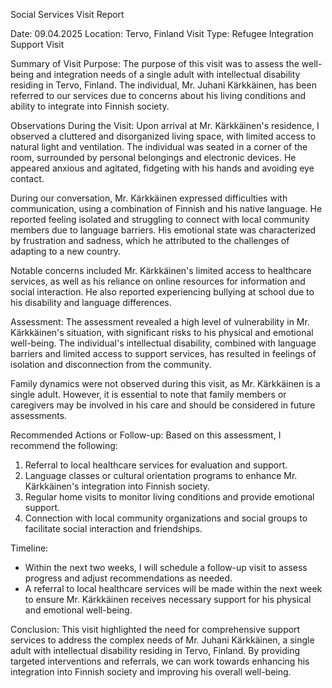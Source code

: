 Social Services Visit Report

Date: 09.04.2025
Location: Tervo, Finland
Visit Type: Refugee Integration Support Visit

Summary of Visit Purpose:
The purpose of this visit was to assess the well-being and integration needs of a single adult with intellectual disability residing in Tervo, Finland. The individual, Mr. Juhani Kärkkäinen, has been referred to our services due to concerns about his living conditions and ability to integrate into Finnish society.

Observations During the Visit:
Upon arrival at Mr. Kärkkäinen's residence, I observed a cluttered and disorganized living space, with limited access to natural light and ventilation. The individual was seated in a corner of the room, surrounded by personal belongings and electronic devices. He appeared anxious and agitated, fidgeting with his hands and avoiding eye contact.

During our conversation, Mr. Kärkkäinen expressed difficulties with communication, using a combination of Finnish and his native language. He reported feeling isolated and struggling to connect with local community members due to language barriers. His emotional state was characterized by frustration and sadness, which he attributed to the challenges of adapting to a new country.

Notable concerns included Mr. Kärkkäinen's limited access to healthcare services, as well as his reliance on online resources for information and social interaction. He also reported experiencing bullying at school due to his disability and language differences.

Assessment:
The assessment revealed a high level of vulnerability in Mr. Kärkkäinen's situation, with significant risks to his physical and emotional well-being. The individual's intellectual disability, combined with language barriers and limited access to support services, has resulted in feelings of isolation and disconnection from the community.

Family dynamics were not observed during this visit, as Mr. Kärkkäinen is a single adult. However, it is essential to note that family members or caregivers may be involved in his care and should be considered in future assessments.

Recommended Actions or Follow-up:
Based on this assessment, I recommend the following:

1. Referral to local healthcare services for evaluation and support.
2. Language classes or cultural orientation programs to enhance Mr. Kärkkäinen's integration into Finnish society.
3. Regular home visits to monitor living conditions and provide emotional support.
4. Connection with local community organizations and social groups to facilitate social interaction and friendships.

Timeline:

* Within the next two weeks, I will schedule a follow-up visit to assess progress and adjust recommendations as needed.
* A referral to local healthcare services will be made within the next week to ensure Mr. Kärkkäinen receives necessary support for his physical and emotional well-being.

Conclusion:
This visit highlighted the need for comprehensive support services to address the complex needs of Mr. Juhani Kärkkäinen, a single adult with intellectual disability residing in Tervo, Finland. By providing targeted interventions and referrals, we can work towards enhancing his integration into Finnish society and improving his overall well-being.